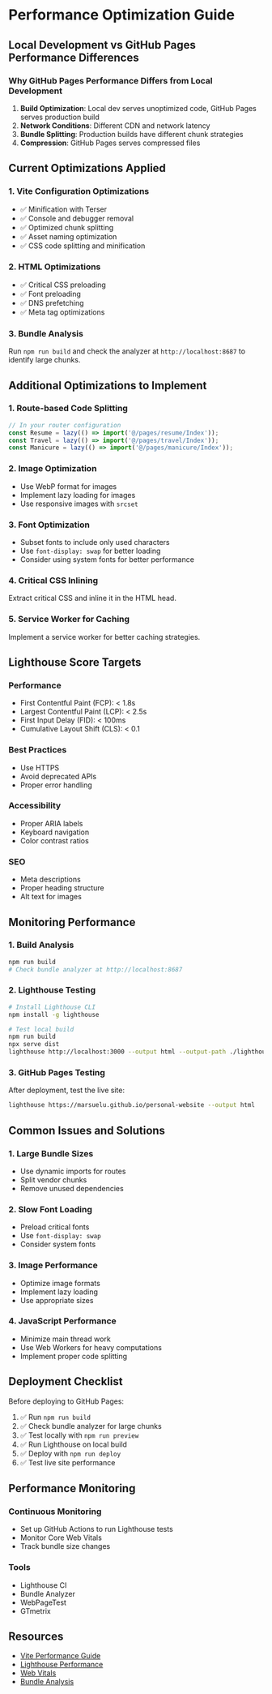 # Performance Optimization Guide

## Local Development vs GitHub Pages Performance Differences

### Why GitHub Pages Performance Differs from Local Development

1. **Build Optimization**: Local dev serves unoptimized code, GitHub Pages serves production build
2. **Network Conditions**: Different CDN and network latency
3. **Bundle Splitting**: Production builds have different chunk strategies
4. **Compression**: GitHub Pages serves compressed files

## Current Optimizations Applied

### 1. Vite Configuration Optimizations
- ✅ Minification with Terser
- ✅ Console and debugger removal
- ✅ Optimized chunk splitting
- ✅ Asset naming optimization
- ✅ CSS code splitting and minification

### 2. HTML Optimizations
- ✅ Critical CSS preloading
- ✅ Font preloading
- ✅ DNS prefetching
- ✅ Meta tag optimizations

### 3. Bundle Analysis
Run `npm run build` and check the analyzer at `http://localhost:8687` to identify large chunks.

## Additional Optimizations to Implement

### 1. Route-based Code Splitting
```typescript
// In your router configuration
const Resume = lazy(() => import('@/pages/resume/Index'));
const Travel = lazy(() => import('@/pages/travel/Index'));
const Manicure = lazy(() => import('@/pages/manicure/Index'));
```

### 2. Image Optimization
- Use WebP format for images
- Implement lazy loading for images
- Use responsive images with `srcset`

### 3. Font Optimization
- Subset fonts to include only used characters
- Use `font-display: swap` for better loading
- Consider using system fonts for better performance

### 4. Critical CSS Inlining
Extract critical CSS and inline it in the HTML head.

### 5. Service Worker for Caching
Implement a service worker for better caching strategies.

## Lighthouse Score Targets

### Performance
- First Contentful Paint (FCP): < 1.8s
- Largest Contentful Paint (LCP): < 2.5s
- First Input Delay (FID): < 100ms
- Cumulative Layout Shift (CLS): < 0.1

### Best Practices
- Use HTTPS
- Avoid deprecated APIs
- Proper error handling

### Accessibility
- Proper ARIA labels
- Keyboard navigation
- Color contrast ratios

### SEO
- Meta descriptions
- Proper heading structure
- Alt text for images

## Monitoring Performance

### 1. Build Analysis
```bash
npm run build
# Check bundle analyzer at http://localhost:8687
```

### 2. Lighthouse Testing
```bash
# Install Lighthouse CLI
npm install -g lighthouse

# Test local build
npm run build
npx serve dist
lighthouse http://localhost:3000 --output html --output-path ./lighthouse-report.html
```

### 3. GitHub Pages Testing
After deployment, test the live site:
```bash
lighthouse https://marsuelu.github.io/personal-website --output html
```

## Common Issues and Solutions

### 1. Large Bundle Sizes
- Use dynamic imports for routes
- Split vendor chunks
- Remove unused dependencies

### 2. Slow Font Loading
- Preload critical fonts
- Use `font-display: swap`
- Consider system fonts

### 3. Image Performance
- Optimize image formats
- Implement lazy loading
- Use appropriate sizes

### 4. JavaScript Performance
- Minimize main thread work
- Use Web Workers for heavy computations
- Implement proper code splitting

## Deployment Checklist

Before deploying to GitHub Pages:

1. ✅ Run `npm run build`
2. ✅ Check bundle analyzer for large chunks
3. ✅ Test locally with `npm run preview`
4. ✅ Run Lighthouse on local build
5. ✅ Deploy with `npm run deploy`
6. ✅ Test live site performance

## Performance Monitoring

### Continuous Monitoring
- Set up GitHub Actions to run Lighthouse tests
- Monitor Core Web Vitals
- Track bundle size changes

### Tools
- Lighthouse CI
- Bundle Analyzer
- WebPageTest
- GTmetrix

## Resources

- [Vite Performance Guide](https://vitejs.dev/guide/performance.html)
- [Lighthouse Performance](https://web.dev/performance/)
- [Web Vitals](https://web.dev/vitals/)
- [Bundle Analysis](https://web.dev/bundle-analysis/)